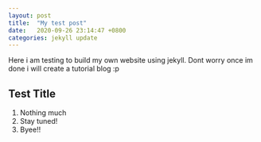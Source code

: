 ```yaml
---
layout: post
title:  "My test post"
date:   2020-09-26 23:14:47 +0800
categories: jekyll update
---
```


Here i am testing to build my own website using jekyll. Dont worry once im done i will create a tutorial blog :p

## Test Title
1. Nothing much
2. Stay tuned!
3. Byee!!